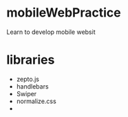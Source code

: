 # mobileWebPractice
Learn to develop mobile websit

# libraries
* zepto.js
* handlebars
* Swiper
* normalize.css
*
